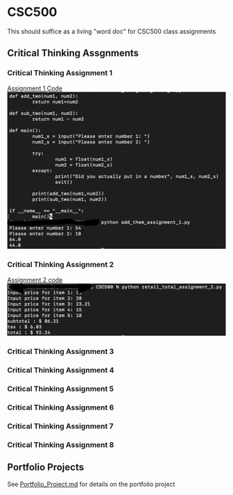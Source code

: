 # CSC500
This should suffice as a living "word doc" for CSC500 class assignments
## Critical Thinking Assgnments
### Critical Thinking Assignment 1

[Assignment 1 Code](add_them_assignment.py)
![Assignment 1 Running code](./images/Sikora_Assignment_1_Option_1.png)

### Critical Thinking Assignment 2

[Assignment 2 code](retail_total_assignment_2.py)
![Assignment 2](./images/Sikora_Assignment_2.png)

### Critical Thinking Assignment 3

### Critical Thinking Assignment 4

### Critical Thinking Assignment 5

### Critical Thinking Assignment 6

### Critical Thinking Assignment 7

### Critical Thinking Assignment 8

## Portfolio Projects
See [Portfolio_Project.md](Portfolio_Project.md) for details on the portfolio project


